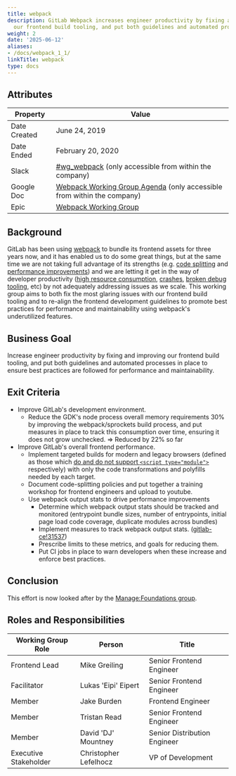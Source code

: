 ```yaml
---
title: webpack
description: GitLab Webpack increases engineer productivity by fixing and improving
  our frontend build tooling, and put both guidelines and automated processes in place
weight: 2
date: '2025-06-12'
aliases:
- /docs/webpack_1_1/
linkTitle: webpack
type: docs
---
```


## Attributes

| Property     | Value |
|--------------|-------|
| Date Created | June 24, 2019 |
| Date Ended   | February 20, 2020 |
| Slack        | [#wg_webpack](https://gitlab.slack.com/archives/CKX0P3MHU/p1561408727000200) (only accessible from within the company) |
| Google Doc   | [Webpack Working Group Agenda](https://docs.google.com/document/d/1moJhc9pdJMibRNQERlI7tMN51u_fu1_BicCYPURuy6g/edit#) (only accessible from within the company) |
| Epic         | [Webpack Working Group](https://gitlab.com/groups/gitlab-org/-/epics/1541) |

## Background

GitLab has been using [webpack](https://webpack.js.org) to bundle its frontend assets for three years now, and it has enabled us to do some great things, but at the same time we are not taking full advantage of its strengths (e.g. [code splitting](https://webpack.js.org/guides/code-splitting/) and [performance improvements](https://twitter.com/TheLarkInn/status/1012429019063578624)) and we are letting it get in the way of developer productivity ([high resource consumption](https://gitlab.com/gitlab-org/gitlab-ce/issues/32893), [crashes](https://gitlab.com/gitlab-org/gitlab-development-kit/issues/458), [broken debug tooling](https://gitlab.com/gitlab-org/gitlab-ce/issues/46524), etc) by not adequately addressing issues as we scale. This working group aims to both fix the most glaring issues with our frontend build tooling and to re-align the frontend development guidelines to promote best practices for performance and maintainability using webpack's underutilized features.

## Business Goal

Increase engineer productivity by fixing and improving our frontend build tooling, and put both guidelines and automated processes in place to ensure best practices are followed for performance and maintainability.

## Exit Criteria

- Improve GitLab's development environment.
  - Reduce the GDK's node process overall memory requirements 30% by improving the webpack/sprockets build process, and put measures in place to track this consumption over time, ensuring it does not grow unchecked. => Reduced by 22% so far
- Improve GitLab's overall frontend performance.
  - Implement targeted builds for modern and legacy browsers (defined as those which [do and do not support `<script type="module">`](https://jakearchibald.com/2017/es-modules-in-browsers/#nomodule-for-backwards-compatibility) respectively) with only the code transformations and polyfills needed by each target.
  - Document code-splitting policies and put together a training workshop for frontend engineers and upload to youtube.
  - Use webpack output stats to drive performance improvements
    - Determine which webpack output stats should be tracked and monitored (entrypoint bundle sizes, number of entrypoints, initial page load code coverage, duplicate modules across bundles)
    - Implement measures to track webpack output stats. ([gitlab-ce!31537](https://gitlab.com/gitlab-org/gitlab-ce/merge_requests/31537))
    - Prescribe limits to these metrics, and goals for reducing them.
    - Put CI jobs in place to warn developers when these increase and enforce best practices.

## Conclusion

This effort is now looked after by the [Manage:Foundations group](https://about.gitlab.com/direction/manage/foundations/).

## Roles and Responsibilities

| Working Group Role    | Person                | Title                          |
|-----------------------|-----------------------|--------------------------------|
| Frontend Lead         | Mike Greiling         | Senior Frontend Engineer       |
| Facilitator           | Lukas 'Eipi' Eipert   | Senior Frontend Engineer       |
| Member                | Jake Burden           | Frontend Engineer              |
| Member                | Tristan Read          | Senior Frontend Engineer       |
| Member                | David 'DJ' Mountney   | Senior Distribution Engineer   |
| Executive Stakeholder | Christopher Lefelhocz | VP of Development        |
